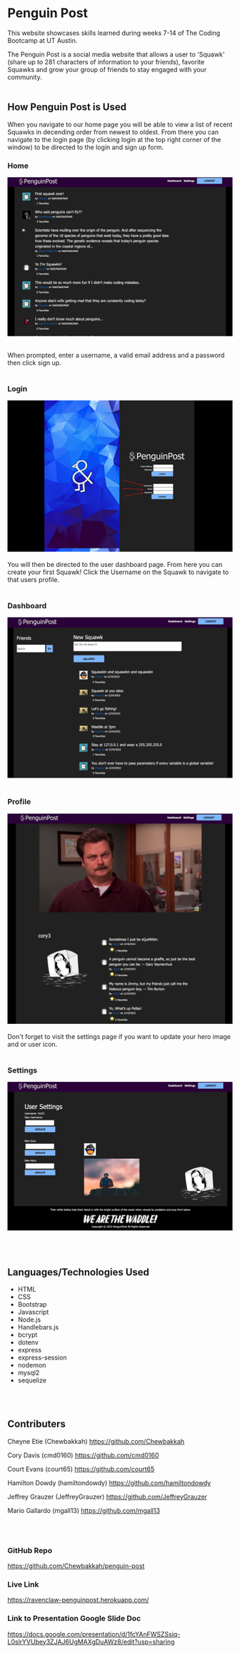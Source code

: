 # Penguin Post

This website showcases skills learned during weeks 7-14 of The Coding Bootcamp at UT Austin. 

The Penguin Post is a social media website that allows a user to 'Squawk' (share up to 281 characters of information to your friends), favorite Squawks and grow your group of friends to stay engaged with your community.
<br><br>

## How Penguin Post is Used
When you navigate to our home page you will be able to view a list of recent Squawks in decending order from newest to oldest. From there you can navigate to the login page (by clicking login at the top right corner of the window) to be directed to the login and sign up form.

### Home
![The Penguin Post Home Page](public/img/Penguin-Home.png)
<br><br>

 When prompted, enter a username, a valid email address and a password then click sign up. 
<br><br>

### Login 
![The Penguin Post Login Page](public/img/Penguin-post-login.png)
<br><br>
You will then be directed to the user dashboard page. From here you can create your first Squawk! Click the Username on the Squawk to navigate to that users profile.
<br><br>

### Dashboard 
![The Penguin Post Dashboard Page](public/img/Penguin-Dashboard.png)
<br><br>

### Profile 
![The Penguin Post Dashboard Page](public/img/Penguin-Profile.png)
<br><br>
Don't forget to visit the settings page if you want to update your hero image and or user icon.
<br><br>

### Settings
![The Penguin Post Settings Page](public/img/Penguin-Settings.png)

<br><br>
## Languages/Technologies Used
* HTML
* CSS
* Bootstrap
* Javascript
* Node.js
* Handlebars.js
* bcrypt
* dotenv
* express
* express-session
* nodemon
* mysql2
* sequelize

<br><br>
## Contributers
Cheyne Etie (Chewbakkah)
https://github.com/Chewbakkah

Cory Davis (cmd0160)
https://github.com/cmd0160

Court Evans (court65)
https://github.com/court65

Hamilton Dowdy  (hamiltondowdy)
https://github.com/hamiltondowdy

Jeffrey Grauzer  (JeffreyGrauzer)
https://github.com/JeffreyGrauzer

Mario Gallardo (mgall13)
https://github.com/mgall13

<br><br>
### GitHub Repo
https://github.com/Chewbakkah/penguin-post

### Live Link
https://ravenclaw-penguinpost.herokuapp.com/

### Link to Presentation Google Slide Doc
https://docs.google.com/presentation/d/1fcYAnFWSZSsiq-L0slrYVUbey3ZJAJ6UgMAXgDuAWz8/edit?usp=sharing


